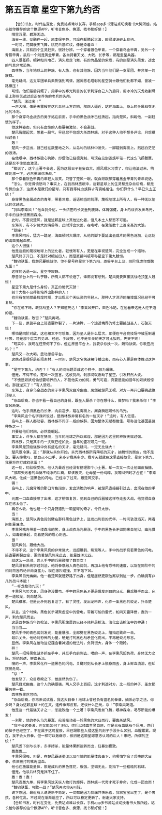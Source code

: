 # 第五百章 星空下第九约否
        【告知书友，时代在变化，免费站点难以长存，手机app多书源站点切换看书大势所趋，站长给你推荐的这个换源APP，听书音色多、换源、找书都好使！】
       晴空万里，碧海无边。
       海天一线，交融在一起，原本很平静，可现在却腾起大浪，碧绿波涛砸上岛屿。
       一时间，花瓣漫天飞舞，桃花白底红纹，像是染着血！
       海面上，共有四个生灵赶来，很好分辨，一个穿着银色甲胄，一个穿着乌金甲胄，另外一个青铜甲胄，最后一个则是黄金甲胄，各自持着天戈、大戟、长矛等，都是重型兵器。
       四人很张扬，眼神如同电芒，满头发丝飞舞，有的为晶莹的紫发，有的则是满头黑发，透出的气息非常恐怖。
       西林族，当年地球上的种族，有人族，也有其他族，因为当年他们是一支军团，并非单一的族群。
       毫无疑问，这支军团单兵素质强到离谱，据闻恶名昭彰的星空骑士跟他们比都不如，曾被一路碾压！
       可惜，他们最后背叛了，用手中的寒光刺目的长矛刺穿自己人的后背，用冰冷的天戈收割母星上那些苦战过后正在养伤的老兵的头颅。
       “楚风，滚过来！”
       一声大喝，像是天雷般在这片岛屿上方炸响，那四人逼近，站在海面上，身上的金属战衣无比的冷冽。
       那个身穿乌金战衣的男子站在前面，手中的黑色战矛已经扬起，指向楚风，斜睨他，一副轻慢的样子。
       他这种姿态，但凡有血性的人都要被激怒，不会避战。
       楚风胸膛起伏，憋着一股气，早已忍不住想大杀西林族，对于这种人他不想多评论，只想横扫过去！
       轰！
       楚风一步迈出，就已经在数里地之外，从岛屿的桃林中消失，一脚踏到海面上，溅起白茫茫的浪涛。
       在他眼中，西林族狼心狗肺，即便他已经很克制，可现在见到该族年轻一代这么飞扬跋扈，还是忍不住怒血激涌。
       “都说了，这个土著不会逃，因为这段日子狂妄自大，顺风顺水习惯了，你让他滚过来，稍微刺激一下，必然要跟你决战。”
       那个穿着银色甲胄的年轻人淡笑，只瞥了楚风一眼，就自顾跟那穿着黑金甲胄的青年说话。
       “怎么，你觉得愤怒吗？事实上，在我西林族眼中，这颗星球上的生灵都是杂血后裔，都是卑微的虫子，这原本是我们的星球，只有我等纯血族群才有资格居住，你们算什么？早已失去正统！”
       身穿黑色金属战衣的青年，带着冷意，话语相当的刻薄，蔑视地球上所有人，有一种无以伦比的优越感。
       “我叫李乘风！”他自我介绍，一头浓密的长发垂到腰际，体魄强健，身上的战衣发出乌光，手中的战矛漆黑而森冷。
       此时，不要说楚风，就是这颗星球上其他进化者，但凡本土人都怒不可遏。
       东海间，有不少强大的海兽等，此时浮出水面，在咆哮，在激荡数十上百米高的大浪。
       “聒噪！”
       李乘风呵斥，猛力一踏足，海面顿时大爆炸，从他的脚下蔓延出去成片的黑色涟漪，让远处的海面腾起血雾。
       这个人很强！
       他是这般的蔑视地球上的进化者，轻慢所有人，更是在审视楚风，完全当成一个猎物。
       楚风终于开口，不是针对眼前四人，而是直接叫板号称星空下第九魏恒。
       “魏钧驮蛋，我楚风要挑战你，你不是号称星空下第九吗，原兽平台上见，同阶我虐你成魏九蛋！”
       这样的话语一出，星空中寂静。
       原兽品台上的一片宁静，所有人都不说话了，谁都没有想到，楚风竟要直接挑战绝顶圣人魏恒！
       星空下第九是什么身份，真正的绝代天骄！
       前十大都不见得能培养出那样的人！
       也只有在地球最辉煌时期，才出现三个天纵资的年轻人，那种人才济济的璀璨盛况已经不可复制。
       “你在说下吗，敢挑战圣人？不知道死活！”李乘风开口，面色冷酷，在他看来这是大逆不道的话。
       “魏钧驮蛋，敢否？”楚风再喝。
       下一刻，原兽平台上简直要炸裂了，一片沸腾，一个逍遥境界的修士要挑战圣人，石破天惊！
       哪怕是同阶对敌，这也根本不可想象，因为圣人是什么层次，即便在平台竞技场中被压制道行等，可是那个层次的见识、经验、手段等，也不是年亲的天才可比拟的，先天不败！
       “现实中，我现在还奈何不了你，但在原兽平台上，我要杀你换一次，魏钧驮蛋，你敢应战吗？！”
       楚风又一次大喝，震动原兽平台。
       这绝对是很好是新闻素材，一时间，楚风之名快速被传播出去，而有心人更是在体推动这件事。
       “星空下第九，约否？！”有人的间标题弄成这个样子，颇为暧昧。
       但是，不得不说，楚风一次宣言，这般挑战，刹那间就震动了星空，引发轩然大波。
       “不愧是妖妖成仙想要培养的人，不管他实力如何，勇气可嘉，真要是能如昔年的妖妖般惊艳，那就逆天了！”有人赞叹。
       东海上，身穿乌金战衣的男子李乘风双目冷幽幽，居然被楚风无视，对方一再开口要挑战绝顶圣人
       “杂血后裔，你也不看一看自己的身份，跟圣人厮杀？你在想什么，做梦吗？我来杀你！”李乘风断喝。
       这时，他手持黑色的长矛，向前迈步，踏在海面上，周身腾起可怖的乌光。
       “李乘风这个名字我听说过，是西林族非常有名的一位天才！”这时，有人低语。
       岛屿上一群人都动容，西林族不同于一般的族群，因为整体天赋都绝佳，号称进化基因最强种族之一！
       只要给他们时间，必然能崛起。
       事实上，许多人都在猜测，当年的地球之所以辉煌，那是因为这里的种族天赋过强。
       西林族，只是其中的一支就已经如此，当年的盛况可见一斑。
       李乘风是顶级强族中负有盛名的天才，毫无疑问，一定无比强大！
       楚风很冷漠，道：“那就从杀你开始，杀光西林族所有降临的天才，抽魏恒的面皮，他不是说，要灭掉我吗，他自己不出手，来多少我杀多少。我今天就就在这里直接放言，星空下第九，我要将你打成钧驮蛋！”
       这一刻，钧驮很受伤，他认为最近已经没有搭理那个小土著，却一次又一次让他面皮抽搐。
       “那群失败者的血脉不纯净的后裔，都该毁灭，让母星一份纯粹，我等回归时才合宜！”李乘风大喝，化成一道黑色的闪电，已经冲了过来，跟楚风交手。
       锵！
       岛屿上，元魔背着的那口青色阔剑，发出清脆的响声，被楚风直接接引过去，出现在他的手中。
       元魔一口血直接喷了出来，这才稍微复苏，见到自己的兵器被这样夺走去大战，他觉得自身存在感太低了。
       再怎么收，他也是一个只身狩猎到一颗星球的奇才，今日太惨。
       当！
       海面上，楚风以青色阔剑劈在那杆黑色战矛上，迸发出刺目的光华，一时间骇浪滔天，两者间能量璀璨。
       李乘风嘴角带着一缕森冷的笑，身上战衣乌光暴涨，手中的黑色长矛如同来自地狱，幽光慑人，如毒蛇暴起，向着楚风的眉心刺去。
       当！
       楚风挥剑，跟他大战。
       不得不说，这个李乘风真的非常强大，远超展鹤、紫鸾等人，手中的战矛宛若黑色的闪电，简直要撕裂虚空，围绕着楚风刺来此去，能量雄浑无匹。
       就这么一息间，两人手中的兵器碰撞了数百次！
       楚风没有系统学过剑法，他将拳意融入青色阔剑，再加上他有恐怖的速度，以及在同阶中的相对而言的绝世肉身蛮力，现在激烈碰撞，并不落下风。
       李乘风目光幽幽，他一看楚风就是野路子出身，但是居然更跟他厮杀到这一步，的确拥有非凡的战斗本能！
       “一杆龙枪动九天！”
       李乘风气势大变，周身弥漫雷电，手中的黑色长矛更是爆发刺目的乌光，最后脱手而出，宛若一道蛟龙，刺向楚风。
       楚风横移，但是此矛宛若复活了，有了灵性，发出龙吟声，化作一条黑色的蛟龙，扑杀楚风。
       并且，这个时候，黑色长矛凝聚虚空中的雷电，带着可怕的雷光，如同天雷降世，轰的一声，刺向楚风而去。
       这是西林族当年的枪法，李乘风所施展的已经不纯粹是枪法，演化出该枪法中的神通！
       当当当……
       楚风手中的青色阔剑发光，能量暴涨，全部劈在黑色蛟龙上，阻挡这致命一击。
       最后关头，他绝对恐怖的力量，硬是打的黑色战矛显化而出，不再是蛟龙形态。
       显然，李乘风在催动这记蕴含着神通的枪法时，负荷很大，身体一个踉跄。
       砰！
       楚风一把将黑色战矛抓在手中，并反手向前刺去，噗的一声，在李乘风超负荷，身体无力之际，将他刺透，鲜血长流。
       嗖的一声，李乘风化作一道黑色的闪电，关键时刻从长矛上脱身而去，身上鲜血流淌，但却摆脱危局。
       “杀！”
       他发怒了，众目睽睽之下，他居然负伤了。
       楚风目光幽幽，这个人的确很强，两人交手上百招，这才刺透对方，比一般的神子、圣女都要厉害一截。
       西林族果然可怕。
       “杂血后裔，你再来试试看，我这大日拳！地球上曾经负有盛名的拳谱，嫡系必学之法，你会吗？身为这颗星球上的生灵，连传承都没有，还谈什么正统，杀！”李乘风喝道。
       他是这一代最强天才之一，怎能败给一个土著？李乘风发丝飞舞，眼神森冷，竭尽所能的爆发！
       一刹那，他的拳头乌光暴涨，宛若推动者一轮黑色的大日而行，要轰杀楚风。
       “我不会这拳法，但又能如何？正如，你们以纯血生灵自居，可是光有血脉有个屁用，你们的脑子已经空了，不在属于这可星辰，早已跟那些入侵这里的刽子手没什么区别，血腥累累。现在，我不会大日拳，但一样可以轰爆你，依旧是这颗星球意志认可的后人！来吧，所谓的正统！”
       楚风丢下剑与长矛，赤手搏杀，能量体果断运转而出，狂暴到极致。
       轰轰轰……
       李乘风很强，但是，在楚风霸道拳印以及可怕的能量体轰击下，他哪怕学会了恐怖的大日拳，依旧被打的嘴角溢血。
       他也在施展能量体，那是成片的黑色莲花，很强，坚韧无比，能挡下一些粗糙的石球。
       但是，他最后终究是挡不住了。
       轰！轰！轰！
       楚风连轰九拳，将李乘风这天纵人物打的爆碎，西林族一代奇才死于非命，化成一团血雨！
       “魏钧驮蛋，可敢一战？”楚风再次仰天叫阵。
       说下原因，最近有人说更新不稳定，一切都是因为我痛并快乐着，我家宝宝出生了，是个男孩，各种忙乱，不过现在渐渐适应了，所以可以稳定更新了。谢谢大家支持。
       【告知书友，时代在变化，免费站点难以长存，手机app多书源站点切换看书大势所趋，站长给你推荐的这个换源APP，听书音色多、换源、找书都好使！】